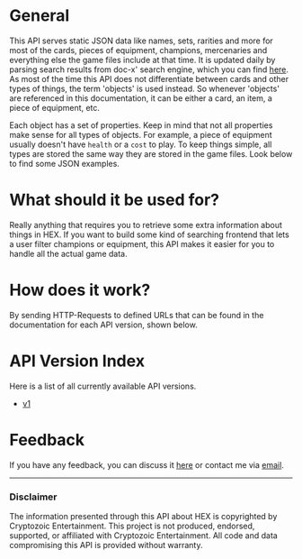 # General
This API serves static JSON data like names, sets, rarities and more for most of the cards, pieces of equipment, champions, mercenaries and everything else the game files include at that time. It is updated daily by parsing search results from doc-x' search engine, which you can find [here](http://doc-x.net/hex/).
As most of the time this API does not differentiate between cards and other types of things, the term 'objects' is used instead.
So whenever 'objects' are referenced in this documentation, it can be either a card, an item, a piece of equipment, etc.

Each object has a set of properties. Keep in mind that not all properties make sense for all types of objects. For example, a piece of equipment usually doesn't have `health` or a `cost` to play. To keep things simple, all types are stored the same way they are stored in the game files. Look below to find some JSON examples.

# What should it be used for?
Really anything that requires you to retrieve some extra information about things in HEX.
If you want to build some kind of searching frontend that lets a user filter champions or equipment, this API makes it easier for you to handle all the actual game data.

# How does it work?
By sending HTTP-Requests to defined URLs that can be found in the documentation for each API version, shown below.

# API Version Index
Here is a list of all currently available API versions.
* [v1](v1/index.html)

# Feedback
If you have any feedback, you can discuss it [here](https://forums.cryptozoic.com/showthread.php?t=43933) or contact me via [email](mailto:cwik@hexsales.net).

---

### Disclaimer
The information presented through this API about HEX is copyrighted by Cryptozoic Entertainment. This project is not produced, endorsed, supported, or affiliated with Cryptozoic Entertainment. All code and data compromising this API is provided without warranty.
